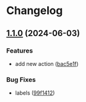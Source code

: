 # Changelog

## [1.1.0](https://github.com/gersonn/releases-poc/compare/package-two-v1.0.0...package-two-v1.1.0) (2024-06-03)

### Features

- add new action ([bac5e1f](https://github.com/gersonn/releases-poc/commit/bac5e1f1f7fb53ca4ae09d30859176aa7d283ebb))

### Bug Fixes

- labels ([99f1412](https://github.com/gersonn/releases-poc/commit/99f1412a3467f1603556b1a262e4607597a5d3e0))
